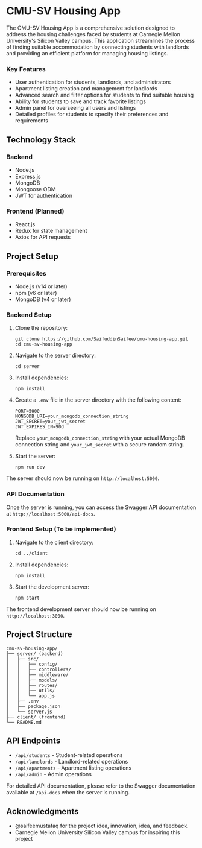 # CMU-SV Housing App

The CMU-SV Housing App is a comprehensive solution designed to address the housing challenges faced by students at Carnegie Mellon University's Silicon Valley campus. This application streamlines the process of finding suitable accommodation by connecting students with landlords and providing an efficient platform for managing housing listings.

### Key Features

- User authentication for students, landlords, and administrators
- Apartment listing creation and management for landlords
- Advanced search and filter options for students to find suitable housing
- Ability for students to save and track favorite listings
- Admin panel for overseeing all users and listings
- Detailed profiles for students to specify their preferences and requirements

## Technology Stack

### Backend
- Node.js
- Express.js
- MongoDB
- Mongoose ODM
- JWT for authentication

### Frontend (Planned)
- React.js
- Redux for state management
- Axios for API requests

## Project Setup

### Prerequisites

- Node.js (v14 or later)
- npm (v6 or later)
- MongoDB (v4 or later)

### Backend Setup

1. Clone the repository:
   ```
   git clone https://github.com/SaifuddinSaifee/cmu-housing-app.git
   cd cmu-sv-housing-app
   ```

2. Navigate to the server directory:
   ```
   cd server
   ```

3. Install dependencies:
   ```
   npm install
   ```

4. Create a `.env` file in the server directory with the following content:
   ```
   PORT=5000
   MONGODB_URI=your_mongodb_connection_string
   JWT_SECRET=your_jwt_secret
   JWT_EXPIRES_IN=90d
   ```
   Replace `your_mongodb_connection_string` with your actual MongoDB connection string and `your_jwt_secret` with a secure random string.

5. Start the server:
   ```
   npm run dev
   ```

The server should now be running on `http://localhost:5000`.

### API Documentation

Once the server is running, you can access the Swagger API documentation at `http://localhost:5000/api-docs`.

### Frontend Setup (To be implemented)

1. Navigate to the client directory:
   ```
   cd ../client
   ```

2. Install dependencies:
   ```
   npm install
   ```

3. Start the development server:
   ```
   npm start
   ```

The frontend development server should now be running on `http://localhost:3000`.

## Project Structure

```
cmu-sv-housing-app/
├── server/ (backend)
│   ├── src/
│   │   ├── config/
│   │   ├── controllers/
│   │   ├── middleware/
│   │   ├── models/
│   │   ├── routes/
│   │   ├── utils/
│   │   └── app.js
│   ├── .env
│   ├── package.json
│   └── server.js
├── client/ (frontend)
└── README.md
```

## API Endpoints

- `/api/students` - Student-related operations
- `/api/landlords` - Landlord-related operations
- `/api/apartments` - Apartment listing operations
- `/api/admin` - Admin operations

For detailed API documentation, please refer to the Swagger documentation available at `/api-docs` when the server is running.

## Acknowledgments

- @saifeemustafaq for the project idea, innovation, idea, and feedback.
- Carnegie Mellon University Silicon Valley campus for inspiring this project
